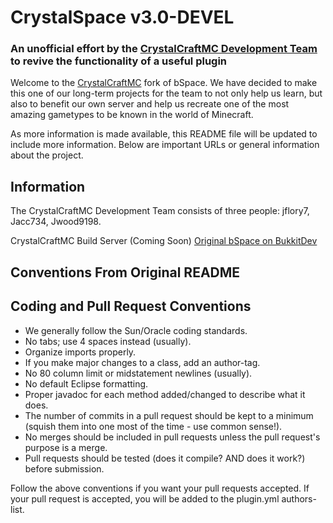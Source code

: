 # CrystalSpace v3.0-DEVEL
### An unofficial effort by the [CrystalCraftMC Development Team](http://crystalcraftmc.com) to revive the functionality of a useful plugin

Welcome to the [CrystalCraftMC](http://crystalcraftmc.com) fork of bSpace. We have decided to make this one of our long-term projects for the team to not only help us learn, but also to benefit our own server and help us recreate one of the most amazing gametypes to be known in the world of Minecraft.

As more information is made available, this README file will be updated to include more information. Below are important URLs or general information about the project.

## Information
The CrystalCraftMC Development Team consists of three people: jflory7, Jacc734, Jwood9198.

CrystalCraftMC Build Server (Coming Soon)
[Original bSpace on BukkitDev](http://dev.bukkit.org/bukkit-plugins/bananaspace/)

## Conventions From Original README

Coding and Pull Request Conventions
-----------

* We generally follow the Sun/Oracle coding standards.
* No tabs; use 4 spaces instead (usually).
* Organize imports properly.
* If you make major changes to a class, add an author-tag.
* No 80 column limit or midstatement newlines (usually).
* No default Eclipse formatting.
* Proper javadoc for each method added/changed to describe what it does.
* The number of commits in a pull request should be kept to a minimum (squish them into one most of the time - use common sense!).
* No merges should be included in pull requests unless the pull request's purpose is a merge.
* Pull requests should be tested (does it compile? AND does it work?) before submission.

Follow the above conventions if you want your pull requests accepted. If your pull request is accepted, you will be added to the plugin.yml authors-list.
